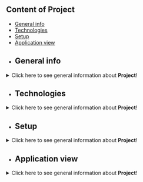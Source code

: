 ## Content of Project

* [General info](#general-info)
* [Technologies](#technologies)
* [Setup](#setup)
* [Application view](#application-view)
* ## General info
<details>
<summary>Click here to see general information about <b>Project</b>!</summary>
</br>
<b>Ksiazka-adresowa</b>. </br> My first program written in c++ as part of the "Future Programmer" course. 
  The program has the function of adding addressees, editing, searching and displaying them.
</details>

* ## Technologies
<details>
<summary>Click here to see general information about <b>Project</b>!</summary>
</br>
Programme written in c++.
</details>

* ## Setup
<details>
<summary>Click here to see general information about <b>Project</b>!</summary>
  </br>
Program for c++ with compiler.
</details>


* ## Application view
<details>
<summary>Click here to see general information about <b>Project</b>!</summary>
  </br>
<img> <img src="https://user-images.githubusercontent.com/110766570/228637559-5f7d0337-a0b5-47f1-8304-5968443b592b.jpg" width=”50%” height=”50%”>
  </br>
<img> <img src="https://user-images.githubusercontent.com/110766570/228637567-b6464bf6-ad84-419a-9699-9017d1111f95.jpg" width=”50%” height=”50%”>
  </br>
<img> <img src="https://user-images.githubusercontent.com/110766570/228637582-5d672ee1-c37c-44e3-a76a-b9141b8223ff.jpg" width=”50%” height=”50%”>
  </br>
<img> <img src="https://user-images.githubusercontent.com/110766570/228637592-617bb7e1-c15e-40a8-8c55-a72ec3da3889.jpg" width=”50%” height=”50%”>
  </br>
<img> <img src="https://user-images.githubusercontent.com/110766570/228637598-f9cdb575-f2f6-41b0-b833-c3e88e279574.jpg" width=”50%” height=”50%”>
</details>





